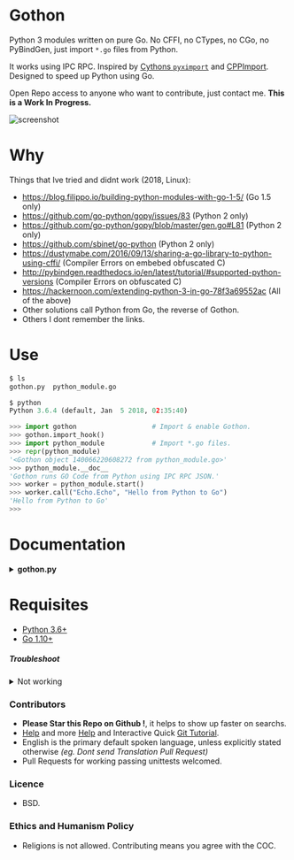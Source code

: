 # Gothon

Python 3 modules written on pure Go. No CFFI, no CTypes, no CGo, no PyBindGen, just import `*.go` files from Python.

It works using IPC RPC. Inspired by [Cythons `pyximport`](http://cython.readthedocs.io/en/latest/src/tutorial/cython_tutorial.html?highlight=pyximport#pyximport-cython-compilation-for-developers) and [CPPImport](https://github.com/tbenthompson/cppimport#import-c-or-c-files-directly-from-python). Designed to speed up Python using Go.

Open Repo access to anyone who want to contribute, just contact me. **This is a Work In Progress.**

![screenshot](https://source.unsplash.com/FqkBXo2Nkq0/850x420 "Illustrative Photo by https://unsplash.com/@stickermule")


# Why

Things that Ive tried and didnt work (2018, Linux):

- https://blog.filippo.io/building-python-modules-with-go-1-5/ (Go 1.5 only)
- https://github.com/go-python/gopy/issues/83 (Python 2 only)
- https://github.com/go-python/gopy/blob/master/gen.go#L81 (Python 2 only)
- https://github.com/sbinet/go-python (Python 2 only)
- https://dustymabe.com/2016/09/13/sharing-a-go-library-to-python-using-cffi/ (Compiler Errors on embebed obfuscated C)
- http://pybindgen.readthedocs.io/en/latest/tutorial/#supported-python-versions (Compiler Errors on obfuscated C)
- https://hackernoon.com/extending-python-3-in-go-78f3a69552ac (All of the above)
- Other solutions call Python from Go, the reverse of Gothon.
- Others I dont remember the links.


# Use

```python
$ ls
gothon.py  python_module.go

$ python
Python 3.6.4 (default, Jan  5 2018, 02:35:40)

>>> import gothon                   # Import & enable Gothon.
>>> gothon.import_hook()
>>> import python_module            # Import *.go files.
>>> repr(python_module)
'<Gothon object 140066220608272 from python_module.go>'
>>> python_module.__doc__
'Gothon runs GO Code from Python using IPC RPC JSON.'
>>> worker = python_module.start()
>>> worker.call("Echo.Echo", "Hello from Python to Go")
'Hello from Python to Go'
>>>
```


# Documentation

<details>
    <summary><b>gothon.py</b></summary>

**Description:**
Gothon runs GO Code from Python using IPC RPC JSON.

Unix Socket are used because from benchmarks it performs 3x faster than TCP/UDP Sockets.

This does not connect to the network, nor internet, nor use HTTP.

Delegates the Parse, Compile, Build and Cache to Go itself.

This project is oriented to Developers, NOT end-users.

This project can be used with Fades, FireJails, Docker, RKT.

This project assumes at least very basic knowledge of the Go programming language.

Feel free to contact us if you need help integrating it on your project.

**Arguments:**
- `go_file` A GO file to compile and run as a python module, string type, defaults to `python_module.go`, required.
- `startup_delay` A startup delay, after building the go file but before returning the IPC RPC to Python, float type, defaults to `0.1`, optional.

**Keyword Arguments:** None.

**Returns:** `gothon.RPCJSONClient()` an custom IPC RPC.

**Base Class:** `object`.

**Type:** `object`.

**Source Code file:** https://github.com/juancarlospaco/gothon/blob/master/gothon.py

| State              | OS          | Description |
| ------------------ |:-----------:| -----------:|
| :white_check_mark: | **Linux**   | Works Ok    |
| :white_check_mark: | **Os X**    | Works Ok    |

**Usage Example:**

```python
>>> from gothon import Gothon
>>> unemployed = Gothon()
>>> worker = unemployed.start()
>>> worker.call("Echo.Echo", "Hello from Python to Go")
'Hello from Python to Go'
>>> worker.stop()
>>>
```

</details>


# Requisites

- [Python 3.6+](https://python.org)
- [Go 1.10+](https://golang.org)


##### Troubleshoot

<details>
    <summary>Not working</summary>

- Delete all `__pycache__` and `*.pyc`.
- Execute `go clean -x -cache` (Usually Go takes care of cleaning Cache automatically).
- Update your Go to the latest version.
</details>

### Contributors

- **Please Star this Repo on Github !**, it helps to show up faster on searchs.
- [Help](https://help.github.com/articles/using-pull-requests) and more [Help](https://help.github.com/articles/fork-a-repo) and Interactive Quick [Git Tutorial](https://try.github.io).
- English is the primary default spoken language, unless explicitly stated otherwise *(eg. Dont send Translation Pull Request)*
- Pull Requests for working passing unittests welcomed.


### Licence

- BSD.


### Ethics and Humanism Policy

- Religions is not allowed. Contributing means you agree with the COC.
